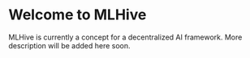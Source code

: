 # Welcome to MLHive
MLHive is currently a concept for a decentralized AI framework. More description will be added here soon.
